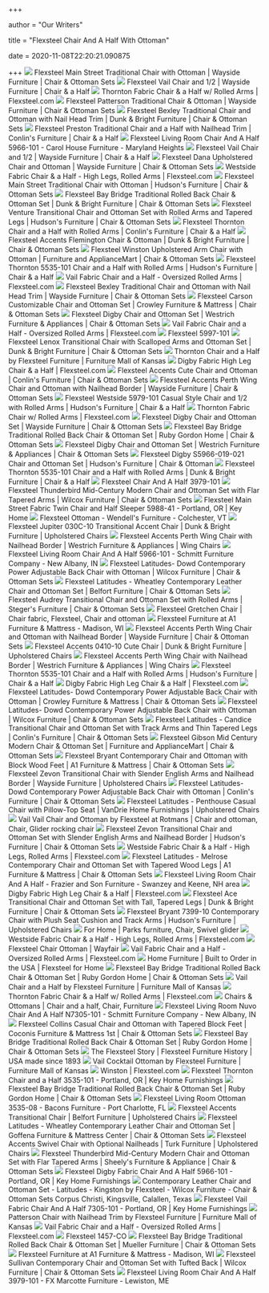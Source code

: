 +++
        
author = "Our Writers"
        
title = "Flexsteel Chair And A Half With Ottoman"
        
date = 2020-11-08T22:20:21.090875
        
+++
[ ![](https://imageresizer.furnituredealer.net/img/remote/images.furnituredealer.net/img/products%2Fflexsteel%2Fcolor%2Fmain%20street_5988-10-08-b2.jpg?width=1024&height=768&scale=both&trim.threshold=50&trim.percentpadding=10)](https://imageresizer.furnituredealer.net/img/remote/images.furnituredealer.net/img/products%2Fflexsteel%2Fcolor%2Fmain%20street_5988-10-08-b2.jpg?width=1024&height=768&scale=both&trim.threshold=50&trim.percentpadding=10) Flexsteel Main Street Traditional Chair with Ottoman | Wayside Furniture |  Chair & Ottoman Sets
[ ![](https://imageresizer.furnituredealer.net/img/remote/images.furnituredealer.net/img/products%2Fflexsteel%2Fcolor%2Fvail_7305-101-b0.jpg?width=1024&height=768&scale=both&trim.threshold=50&trim.percentpadding=10)](https://imageresizer.furnituredealer.net/img/remote/images.furnituredealer.net/img/products%2Fflexsteel%2Fcolor%2Fvail_7305-101-b0.jpg?width=1024&height=768&scale=both&trim.threshold=50&trim.percentpadding=10) Flexsteel Vail Chair and 1/2 | Wayside Furniture | Chair & a Half
[ ![](https://d31ikq5huyrp6b.cloudfront.net/styles/zoom/s3/s3fs-public/salsify_managed_photos/2019/09/17/dh5lbvykrtponhoh4rfs.jpg?MHskG.piUKTO6T_Z5MdKu5kul0JR2nqh&itok=nafH-GvG)](https://d31ikq5huyrp6b.cloudfront.net/styles/zoom/s3/s3fs-public/salsify_managed_photos/2019/09/17/dh5lbvykrtponhoh4rfs.jpg?MHskG.piUKTO6T_Z5MdKu5kul0JR2nqh&itok=nafH-GvG) Thornton Fabric Chair & a Half w/ Rolled Arms | Flexsteel.com
[ ![](https://imageresizer.furnituredealer.net/img/remote/images.furnituredealer.net/img/products%2Fflexsteel%2Fcolor%2Fpatterson%20sof_7321-10%2B08-b2.jpg?width=1024&height=768&scale=both&trim.threshold=50&trim.percentpadding=10)](https://imageresizer.furnituredealer.net/img/remote/images.furnituredealer.net/img/products%2Fflexsteel%2Fcolor%2Fpatterson%20sof_7321-10%2B08-b2.jpg?width=1024&height=768&scale=both&trim.threshold=50&trim.percentpadding=10) Flexsteel Patterson Traditional Chair & Ottoman | Wayside Furniture | Chair  & Ottoman Sets
[ ![](https://imageresizer.furnituredealer.net/img/remote/images.furnituredealer.net/img/products%2Fflexsteel%2Fcolor%2Fbexley_8648-10%2B8648-08-b.jpg?width=878&height=600&scale=both&trim.threshold=80)](https://imageresizer.furnituredealer.net/img/remote/images.furnituredealer.net/img/products%2Fflexsteel%2Fcolor%2Fbexley_8648-10%2B8648-08-b.jpg?width=878&height=600&scale=both&trim.threshold=80) Flexsteel Bexley Traditional Chair and Ottoman with Nail Head Trim | Dunk &  Bright Furniture | Chair & Ottoman Sets
[ ![](https://images.furnituredealer.net/img/products%2Fflexsteel%2Fcolor%2Fpreston--660344646_5536-101-641-01-b1.jpg)](https://images.furnituredealer.net/img/products%2Fflexsteel%2Fcolor%2Fpreston--660344646_5536-101-641-01-b1.jpg) Flexsteel Preston Traditional Chair and a Half with Nailhead Trim |  Conlin's Furniture | Chair & a Half
[ ![](https://images2.imgix.net/p4dbimg/11/images/5966-101dssekpgihkwlcselo2ib.jpg?trim=color&trimcolor=FFFFFF&trimtol=5&w=1024&h=768&fm=pjpg&auto=format)](https://images2.imgix.net/p4dbimg/11/images/5966-101dssekpgihkwlcselo2ib.jpg?trim=color&trimcolor=FFFFFF&trimtol=5&w=1024&h=768&fm=pjpg&auto=format) Flexsteel Living Room Chair And A Half 5966-101 - Carol House Furniture -  Maryland Heights
[ ![](https://images.furnituredealer.net/img/products%2Fflexsteel%2Fcolor%2Fvail_7305-101-b0.jpg)](https://images.furnituredealer.net/img/products%2Fflexsteel%2Fcolor%2Fvail_7305-101-b0.jpg) Flexsteel Vail Chair and 1/2 | Wayside Furniture | Chair & a Half
[ ![](https://imageresizer.furnituredealer.net/img/remote/images.furnituredealer.net/img/products%2Fflexsteel%2Fcolor%2Fdana_5990-08%2B10-b6.jpg?width=1024&height=768&scale=both&trim.threshold=50&trim.percentpadding=10)](https://imageresizer.furnituredealer.net/img/remote/images.furnituredealer.net/img/products%2Fflexsteel%2Fcolor%2Fdana_5990-08%2B10-b6.jpg?width=1024&height=768&scale=both&trim.threshold=50&trim.percentpadding=10) Flexsteel Dana Upholstered Chair and Ottoman | Wayside Furniture | Chair &  Ottoman Sets
[ ![](https://d31ikq5huyrp6b.cloudfront.net/styles/large/s3/s3fs-public/salsify_managed_photos/2019/09/17/gdxdtwtn4nlaqnz7tooq.jpg?bGe5pRNgIfS_Cp6MFen1c0HRsYtQeDAm&itok=tva7LowA)](https://d31ikq5huyrp6b.cloudfront.net/styles/large/s3/s3fs-public/salsify_managed_photos/2019/09/17/gdxdtwtn4nlaqnz7tooq.jpg?bGe5pRNgIfS_Cp6MFen1c0HRsYtQeDAm&itok=tva7LowA) Westside Fabric Chair & a Half - High Legs, Rolled Arms | Flexsteel.com
[ ![](https://imageresizer.furnituredealer.net/img/remote/images.furnituredealer.net/img/products%2Fflexsteel%2Fcolor%2Fmain%20street_5988-10-08-b2.jpg?width=878&height=600&scale=both&trim.threshold=80)](https://imageresizer.furnituredealer.net/img/remote/images.furnituredealer.net/img/products%2Fflexsteel%2Fcolor%2Fmain%20street_5988-10-08-b2.jpg?width=878&height=600&scale=both&trim.threshold=80) Flexsteel Main Street Traditional Chair with Ottoman | Hudson's Furniture |  Chair & Ottoman Sets
[ ![](https://imageresizer.furnituredealer.net/img/remote/images.furnituredealer.net/img/products%2Fflexsteel%2Fcolor%2Fbay%20bridge_7791-10%2B08-b3.jpg?width=878&height=600&scale=both&trim.threshold=80)](https://imageresizer.furnituredealer.net/img/remote/images.furnituredealer.net/img/products%2Fflexsteel%2Fcolor%2Fbay%20bridge_7791-10%2B08-b3.jpg?width=878&height=600&scale=both&trim.threshold=80) Flexsteel Bay Bridge Traditional Rolled Back Chair & Ottoman Set | Dunk &  Bright Furniture | Chair & Ottoman Sets
[ ![](https://imageresizer.furnituredealer.net/img/remote/images.furnituredealer.net/img/products%2Fflexsteel%2Fcolor%2Fventure%205654_5654-10%2B5654-08-b2.jpg?width=878&height=600&scale=both&trim.threshold=80)](https://imageresizer.furnituredealer.net/img/remote/images.furnituredealer.net/img/products%2Fflexsteel%2Fcolor%2Fventure%205654_5654-10%2B5654-08-b2.jpg?width=878&height=600&scale=both&trim.threshold=80) Flexsteel Venture Transitional Chair and Ottoman Set with Rolled Arms and  Tapered Legs | Hudson's Furniture | Chair & Ottoman Sets
[ ![](https://imageresizer.furnituredealer.net/img/remote/images.furnituredealer.net/img/products%2Fflexsteel%2Fcolor%2Fthornton%205535_3535-101-b3.jpg?width=1024&height=768&scale=both&trim.threshold=50&trim.percentpadding=10)](https://imageresizer.furnituredealer.net/img/remote/images.furnituredealer.net/img/products%2Fflexsteel%2Fcolor%2Fthornton%205535_3535-101-b3.jpg?width=1024&height=768&scale=both&trim.threshold=50&trim.percentpadding=10) Flexsteel Thornton Chair and a Half with Rolled Arms | Conlin's Furniture |  Chair & a Half
[ ![](https://imageresizer.furnituredealer.net/img/remote/images.furnituredealer.net/img/products%2Fflexsteel%2Fcolor%2Faccent%20chairs%20and%20ottomans_130c-08%2B10-b.jpg?width=878&height=600&scale=both&trim.threshold=80)](https://imageresizer.furnituredealer.net/img/remote/images.furnituredealer.net/img/products%2Fflexsteel%2Fcolor%2Faccent%20chairs%20and%20ottomans_130c-08%2B10-b.jpg?width=878&height=600&scale=both&trim.threshold=80) Flexsteel Accents Flemington Chair & Ottoman | Dunk & Bright Furniture |  Chair & Ottoman Sets
[ ![](https://imageresizer.furnituredealer.net/img/remote/images.furnituredealer.net/img/products%2Fhome_line%2Fcolor%2Fwinston%20-%20home%20line_5997-10%2B08-b.jpg?width=878&height=600&scale=both&trim.threshold=80)](https://imageresizer.furnituredealer.net/img/remote/images.furnituredealer.net/img/products%2Fhome_line%2Fcolor%2Fwinston%20-%20home%20line_5997-10%2B08-b.jpg?width=878&height=600&scale=both&trim.threshold=80) Flexsteel Winston Upholstered Arm Chair with Ottoman | Furniture and  ApplianceMart | Chair & Ottoman Sets
[ ![](https://imageresizer.furnituredealer.net/img/remote/images.furnituredealer.net/img/products%2Fflexsteel%2Fcolor%2Fthornton%205535_5535-101-b1.jpg?width=878&height=600&scale=both&trim.threshold=80)](https://imageresizer.furnituredealer.net/img/remote/images.furnituredealer.net/img/products%2Fflexsteel%2Fcolor%2Fthornton%205535_5535-101-b1.jpg?width=878&height=600&scale=both&trim.threshold=80) Flexsteel Thornton 5535-101 Chair and a Half with Rolled Arms | Hudson's  Furniture | Chair & a Half
[ ![](https://d31ikq5huyrp6b.cloudfront.net/styles/large/s3/s3fs-public/salsify_managed_photos/2019/09/13/bvy0v6agapxe1vevchey.jpg?uX2VE1FROm.cKMy.DmHfSqM8wz_0keFv&itok=-_1KrjS6)](https://d31ikq5huyrp6b.cloudfront.net/styles/large/s3/s3fs-public/salsify_managed_photos/2019/09/13/bvy0v6agapxe1vevchey.jpg?uX2VE1FROm.cKMy.DmHfSqM8wz_0keFv&itok=-_1KrjS6) Vail Fabric Chair and a Half - Oversized Rolled Arms | Flexsteel.com
[ ![](https://imageresizer.furnituredealer.net/img/remote/images.furnituredealer.net/img/products%2Fflexsteel%2Fcolor%2Fbexley_3648-10%2B3648-08-b.jpg?width=1024&height=768&scale=both&trim.threshold=50&trim.percentpadding=10)](https://imageresizer.furnituredealer.net/img/remote/images.furnituredealer.net/img/products%2Fflexsteel%2Fcolor%2Fbexley_3648-10%2B3648-08-b.jpg?width=1024&height=768&scale=both&trim.threshold=50&trim.percentpadding=10) Flexsteel Bexley Traditional Chair and Ottoman with Nail Head Trim |  Wayside Furniture | Chair & Ottoman Sets
[ ![](https://imageresizer.furnituredealer.net/img/remote/images.furnituredealer.net/img/products%2Fflexsteel%2Fcolor%2Fcarson--660344646_b3937-10%2B08-820-70-b1.jpg?width=878&height=600&scale=both&trim.threshold=80)](https://imageresizer.furnituredealer.net/img/remote/images.furnituredealer.net/img/products%2Fflexsteel%2Fcolor%2Fcarson--660344646_b3937-10%2B08-820-70-b1.jpg?width=878&height=600&scale=both&trim.threshold=80) Flexsteel Carson Customizable Chair and Ottoman Set | Crowley Furniture &  Mattress | Chair & Ottoman Sets
[ ![](https://imageresizer.furnituredealer.net/img/remote/images.furnituredealer.net/img/products%2Fflexsteel%2Fcolor%2Fdigby_5966-10-08-b5.jpg?width=878&height=600&scale=both&trim.threshold=80)](https://imageresizer.furnituredealer.net/img/remote/images.furnituredealer.net/img/products%2Fflexsteel%2Fcolor%2Fdigby_5966-10-08-b5.jpg?width=878&height=600&scale=both&trim.threshold=80) Flexsteel Digby Chair and Ottoman Set | Westrich Furniture & Appliances |  Chair & Ottoman Sets
[ ![](https://d31ikq5huyrp6b.cloudfront.net/styles/large/s3/s3fs-public/salsify_managed_photos/2019/09/13/p81opegawwn6yntzbwjc.jpg?RWrWK.G3t9q93t7KfeclyBH4sEjEfbHv&itok=gCvqDlAF)](https://d31ikq5huyrp6b.cloudfront.net/styles/large/s3/s3fs-public/salsify_managed_photos/2019/09/13/p81opegawwn6yntzbwjc.jpg?RWrWK.G3t9q93t7KfeclyBH4sEjEfbHv&itok=gCvqDlAF) Vail Fabric Chair and a Half - Oversized Rolled Arms | Flexsteel.com
[ ![](https://images2.imgix.net/p4dbimg/11/images/5997-101pcnvfphbkocjdsp9rof2.jpg?trim=color&trimcolor=FFFFFF&trimtol=5&w=1024&h=768&fm=pjpg&auto=format)](https://images2.imgix.net/p4dbimg/11/images/5997-101pcnvfphbkocjdsp9rof2.jpg?trim=color&trimcolor=FFFFFF&trimtol=5&w=1024&h=768&fm=pjpg&auto=format) Flexsteel 5997-101
[ ![](https://images.furnituredealer.net/img/products%2Fflexsteel%2Fcolor%2Flennox_7564-10%2B7564-08-720-80-b2.jpg)](https://images.furnituredealer.net/img/products%2Fflexsteel%2Fcolor%2Flennox_7564-10%2B7564-08-720-80-b2.jpg) Flexsteel Lenox Transitional Chair with Scalloped Arms and Ottoman Set |  Dunk & Bright Furniture | Chair & Ottoman Sets
[ ![](https://cdn.knorrweb.com/flexsteel-furniture/3535-101_739-72_fx4187.jpg)](https://cdn.knorrweb.com/flexsteel-furniture/3535-101_739-72_fx4187.jpg) Thornton Chair and a Half by Flexsteel Furniture | Furniture Mall of Kansas
[ ![](https://d31ikq5huyrp6b.cloudfront.net/styles/large/s3/s3fs-public/salsify_managed_photos/2019/08/16/ykgjog57pqn7gfksrger.jpg?cr0NyG6y2QPixWsFJbnETr0JO9vJfsnk&itok=XjZxMq1g)](https://d31ikq5huyrp6b.cloudfront.net/styles/large/s3/s3fs-public/salsify_managed_photos/2019/08/16/ykgjog57pqn7gfksrger.jpg?cr0NyG6y2QPixWsFJbnETr0JO9vJfsnk&itok=XjZxMq1g) Digby Fabric High Leg Chair & a Half | Flexsteel.com
[ ![](https://images.furnituredealer.net/img/products%2Fflexsteel%2Fcolor%2Faccent%20chairs%20and%20ottomans_0410-10%2B0410-08-b0.jpg)](https://images.furnituredealer.net/img/products%2Fflexsteel%2Fcolor%2Faccent%20chairs%20and%20ottomans_0410-10%2B0410-08-b0.jpg) Flexsteel Accents Cute Chair and Ottoman | Conlin's Furniture | Chair &  Ottoman Sets
[ ![](https://imageresizer.furnituredealer.net/img/remote/images.furnituredealer.net/img/products%2Fflexsteel%2Fcolor%2Faccent%20chairs%20and%20ottomans_0112-10-0112-08-964-02-b1.jpg?width=1024&height=768&scale=both&trim.threshold=50&trim.percentpadding=10)](https://imageresizer.furnituredealer.net/img/remote/images.furnituredealer.net/img/products%2Fflexsteel%2Fcolor%2Faccent%20chairs%20and%20ottomans_0112-10-0112-08-964-02-b1.jpg?width=1024&height=768&scale=both&trim.threshold=50&trim.percentpadding=10) Flexsteel Accents Perth Wing Chair and Ottoman with Nailhead Border |  Wayside Furniture | Chair & Ottoman Sets
[ ![](https://imageresizer.furnituredealer.net/img/remote/images.furnituredealer.net/img/products%2Fflexsteel%2Fcolor%2Fwestside_5979-101-b0.jpg?width=878&height=600&scale=both&trim.threshold=80)](https://imageresizer.furnituredealer.net/img/remote/images.furnituredealer.net/img/products%2Fflexsteel%2Fcolor%2Fwestside_5979-101-b0.jpg?width=878&height=600&scale=both&trim.threshold=80) Flexsteel Westside 5979-101 Casual Style Chair and 1/2 with Rolled Arms |  Hudson's Furniture | Chair & a Half
[ ![](https://d31ikq5huyrp6b.cloudfront.net/styles/zoom/s3/s3fs-public/salsify_managed_photos/2019/09/13/uvpux4xjf4dupqnkfzrm.jpg?ReGP6s9dUMZw6PUPF20PikWYXL4OV4MB&itok=r7Z2tAEW)](https://d31ikq5huyrp6b.cloudfront.net/styles/zoom/s3/s3fs-public/salsify_managed_photos/2019/09/13/uvpux4xjf4dupqnkfzrm.jpg?ReGP6s9dUMZw6PUPF20PikWYXL4OV4MB&itok=r7Z2tAEW) Thornton Fabric Chair w/ Rolled Arms | Flexsteel.com
[ ![](https://images.furnituredealer.net/img/products%2Fflexsteel%2Fcolor%2Fdigby_5966-10-08-b3.jpg)](https://images.furnituredealer.net/img/products%2Fflexsteel%2Fcolor%2Fdigby_5966-10-08-b3.jpg) Flexsteel Digby Chair and Ottoman Set | Wayside Furniture | Chair & Ottoman  Sets
[ ![](https://images.furnituredealer.net/img/products%2Fflexsteel%2Fcolor%2Fbay%20bridge_197791-co-bviluymzyqkox7arraftyjq.jpg)](https://images.furnituredealer.net/img/products%2Fflexsteel%2Fcolor%2Fbay%20bridge_197791-co-bviluymzyqkox7arraftyjq.jpg) Flexsteel Bay Bridge Traditional Rolled Back Chair & Ottoman Set | Ruby  Gordon Home | Chair & Ottoman Sets
[ ![](https://imageresizer.furnituredealer.net/img/remote/images.furnituredealer.net/img/products%2Fflexsteel%2Fcolor%2Fdigby_5966-10-08-b3.jpg?width=878&height=600&scale=both&trim.threshold=80)](https://imageresizer.furnituredealer.net/img/remote/images.furnituredealer.net/img/products%2Fflexsteel%2Fcolor%2Fdigby_5966-10-08-b3.jpg?width=878&height=600&scale=both&trim.threshold=80) Flexsteel Digby Chair and Ottoman Set | Westrich Furniture & Appliances |  Chair & Ottoman Sets
[ ![](https://imageresizer.furnituredealer.net/img/remote/images.furnituredealer.net/img/products%2Fflexsteel%2Fcolor%2Fdigby_s5966-19-21-b1-voth5ztuehiyyizazq7g.jpg?width=878&height=600&scale=both&trim.threshold=80)](https://imageresizer.furnituredealer.net/img/remote/images.furnituredealer.net/img/products%2Fflexsteel%2Fcolor%2Fdigby_s5966-19-21-b1-voth5ztuehiyyizazq7g.jpg?width=878&height=600&scale=both&trim.threshold=80) Flexsteel Digby S5966-019-021 Chair and Ottoman Set | Hudson's Furniture |  Chair & Ottoman
[ ![](https://imageresizer.furnituredealer.net/img/remote/images.furnituredealer.net/img/collections%2Fflexsteel%2Fthornton%205535_5535-zaa-b1.jpg?width=878&height=600&scale=both&trim.threshold=80)](https://imageresizer.furnituredealer.net/img/remote/images.furnituredealer.net/img/collections%2Fflexsteel%2Fthornton%205535_5535-zaa-b1.jpg?width=878&height=600&scale=both&trim.threshold=80) Flexsteel Thornton 5535-101 Chair and a Half with Rolled Arms | Dunk &  Bright Furniture | Chair & a Half
[ ![](https://images2.imgix.net/p4dbimg/11/images/3979-101cl8gjdv4edafmdoxhjvu.jpg?trim=color&trimcolor=FFFFFF&trimtol=5&w=1024&h=768&fm=pjpg&auto=format)](https://images2.imgix.net/p4dbimg/11/images/3979-101cl8gjdv4edafmdoxhjvu.jpg?trim=color&trimcolor=FFFFFF&trimtol=5&w=1024&h=768&fm=pjpg&auto=format) Flexsteel Chair And A Half 3979-101
[ ![](https://imageresizer.furnituredealer.net/img/remote/images.furnituredealer.net/img/products%2Fflexsteel%2Fcolor%2Fthunderbird--660344646_9314-10%2B08-149-40-b1.jpg?width=878&height=600&scale=both&trim.threshold=80)](https://imageresizer.furnituredealer.net/img/remote/images.furnituredealer.net/img/products%2Fflexsteel%2Fcolor%2Fthunderbird--660344646_9314-10%2B08-149-40-b1.jpg?width=878&height=600&scale=both&trim.threshold=80) Flexsteel Thunderbird Mid-Century Modern Chair and Ottoman Set with Flar  Tapered Arms | Wilcox Furniture | Chair & Ottoman Sets
[ ![](https://images2.imgix.net/p4dbimg/p20304/images/flexsteel-fabric-twin-sle-main-street-5988-41_4.jpg?trim=color&trimcolor=FFFFFF&trimtol=5&w=1024&h=768&fm=pjpg&auto=format)](https://images2.imgix.net/p4dbimg/p20304/images/flexsteel-fabric-twin-sle-main-street-5988-41_4.jpg?trim=color&trimcolor=FFFFFF&trimtol=5&w=1024&h=768&fm=pjpg&auto=format) Flexsteel Main Street Fabric Twin Chair and Half Sleeper 5988-41 -  Portland, OR | Key Home
[ ![](https://images2.imgix.net/p4dbimg/11/images/7305-08nvtcmfpgig4l8jotxsnu.jpg?trim=color&trimcolor=FFFFFF&trimtol=5&w=1024&h=768&fm=pjpg&auto=format)](https://images2.imgix.net/p4dbimg/11/images/7305-08nvtcmfpgig4l8jotxsnu.jpg?trim=color&trimcolor=FFFFFF&trimtol=5&w=1024&h=768&fm=pjpg&auto=format) Flexsteel Ottoman - Wendell's Furniture - Colchester, VT
[ ![](https://imageresizer.furnituredealer.net/img/remote/images.furnituredealer.net/img/products%2Fflexsteel%2Fcolor%2Fjupiter%20030c_030c-10-b4.jpg?width=878&height=600&scale=both&trim.threshold=80)](https://imageresizer.furnituredealer.net/img/remote/images.furnituredealer.net/img/products%2Fflexsteel%2Fcolor%2Fjupiter%20030c_030c-10-b4.jpg?width=878&height=600&scale=both&trim.threshold=80) Flexsteel Jupiter 030C-10 Transitional Accent Chair | Dunk & Bright  Furniture | Upholstered Chairs
[ ![](https://imageresizer.furnituredealer.net/img/remote/images.furnituredealer.net/img/products%2Fflexsteel%2Fcolor%2Faccent%20chairs%20and%20ottomans_0112-10-964-40-b1.jpg?width=878&height=600&scale=both&trim.threshold=80)](https://imageresizer.furnituredealer.net/img/remote/images.furnituredealer.net/img/products%2Fflexsteel%2Fcolor%2Faccent%20chairs%20and%20ottomans_0112-10-964-40-b1.jpg?width=878&height=600&scale=both&trim.threshold=80) Flexsteel Accents Perth Wing Chair with Nailhead Border | Westrich Furniture  & Appliances | Wing Chairs
[ ![](https://images2.imgix.net/p4dbimg/11/images/5966-101ktwmcjpx4lhrpquo1rhj.jpg?trim=color&trimcolor=FFFFFF&trimtol=5&w=1024&h=768&fm=pjpg&auto=format)](https://images2.imgix.net/p4dbimg/11/images/5966-101ktwmcjpx4lhrpquo1rhj.jpg?trim=color&trimcolor=FFFFFF&trimtol=5&w=1024&h=768&fm=pjpg&auto=format) Flexsteel Living Room Chair And A Half 5966-101 - Schmitt Furniture Company  - New Albany, IN
[ ![](https://imageresizer.furnituredealer.net/img/remote/images.furnituredealer.net/img/products%2Fflexsteel%2Fcolor%2Fdowd%201152_1152-10p%2B08-335-01-b1.jpg?width=878&height=600&scale=both&trim.threshold=80)](https://imageresizer.furnituredealer.net/img/remote/images.furnituredealer.net/img/products%2Fflexsteel%2Fcolor%2Fdowd%201152_1152-10p%2B08-335-01-b1.jpg?width=878&height=600&scale=both&trim.threshold=80) Flexsteel Latitudes- Dowd Contemporary Power Adjustable Back Chair with  Ottoman | Wilcox Furniture | Chair & Ottoman Sets
[ ![](https://images.furnituredealer.net/img/products%2Fflexsteel%2Fcolor%2Flatitudes-wheatley_1779-10%2B08-604-70-b1.jpg)](https://images.furnituredealer.net/img/products%2Fflexsteel%2Fcolor%2Flatitudes-wheatley_1779-10%2B08-604-70-b1.jpg) Flexsteel Latitudes - Wheatley Contemporary Leather Chair and Ottoman Set |  Belfort Furniture | Chair & Ottoman Sets
[ ![](https://imageresizer.furnituredealer.net/img/remote/images.furnituredealer.net/img/products%2Fflexsteel%2Fcolor%2Faudrey--660344646_5002-10%2B08-123-00-b1.jpg?width=878&height=600&scale=both&trim.threshold=80)](https://imageresizer.furnituredealer.net/img/remote/images.furnituredealer.net/img/products%2Fflexsteel%2Fcolor%2Faudrey--660344646_5002-10%2B08-123-00-b1.jpg?width=878&height=600&scale=both&trim.threshold=80) Flexsteel Audrey Transitional Chair and Ottoman Set with Rolled Arms |  Steger's Furniture | Chair & Ottoman Sets
[ ![](https://i.pinimg.com/736x/d6/fb/dd/d6fbdd30d1616ecedb3e8ce2bcf21d38.jpg)](https://i.pinimg.com/736x/d6/fb/dd/d6fbdd30d1616ecedb3e8ce2bcf21d38.jpg) Flexsteel Gretchen Chair | Chair fabric, Flexsteel, Chair and ottoman
[ ![](https://images.furnituredealer.net/img/dealer/27795/slideshow/94d52733ea5b44f7943901ab7060ad6f.jpg)](https://images.furnituredealer.net/img/dealer/27795/slideshow/94d52733ea5b44f7943901ab7060ad6f.jpg) Flexsteel Furniture at A1 Furniture & Mattress - Madison, WI
[ ![](https://images.furnituredealer.net/img/products%2Fflexsteel%2Fcolor%2Faccent%20chairs%20and%20ottomans_0112-10-0112-08-964-02-b1.jpg)](https://images.furnituredealer.net/img/products%2Fflexsteel%2Fcolor%2Faccent%20chairs%20and%20ottomans_0112-10-0112-08-964-02-b1.jpg) Flexsteel Accents Perth Wing Chair and Ottoman with Nailhead Border |  Wayside Furniture | Chair & Ottoman Sets
[ ![](https://imageresizer.furnituredealer.net/img/remote/images.furnituredealer.net/img/products%2Fflexsteel%2Fcolor%2Faccent%20chairs%20and%20ottomans_0410-10-b0.jpg?width=878&height=600&scale=both&trim.threshold=80)](https://imageresizer.furnituredealer.net/img/remote/images.furnituredealer.net/img/products%2Fflexsteel%2Fcolor%2Faccent%20chairs%20and%20ottomans_0410-10-b0.jpg?width=878&height=600&scale=both&trim.threshold=80) Flexsteel Accents 0410-10 Cute Chair | Dunk & Bright Furniture |  Upholstered Chairs
[ ![](https://images.furnituredealer.net/img/products%2Fflexsteel%2Fcolor%2Faccent%20chairs%20and%20ottomans_0112-10-964-40-b1.jpg)](https://images.furnituredealer.net/img/products%2Fflexsteel%2Fcolor%2Faccent%20chairs%20and%20ottomans_0112-10-964-40-b1.jpg) Flexsteel Accents Perth Wing Chair with Nailhead Border | Westrich Furniture  & Appliances | Wing Chairs
[ ![](https://imageresizer.furnituredealer.net/img/remote/images.furnituredealer.net/img/products%2Fflexsteel%2Fcolor%2Fthornton%205535_5535-101-b5.jpg?width=878&height=600&scale=both&trim.threshold=80)](https://imageresizer.furnituredealer.net/img/remote/images.furnituredealer.net/img/products%2Fflexsteel%2Fcolor%2Fthornton%205535_5535-101-b5.jpg?width=878&height=600&scale=both&trim.threshold=80) Flexsteel Thornton 5535-101 Chair and a Half with Rolled Arms | Hudson's  Furniture | Chair & a Half
[ ![](https://d31ikq5huyrp6b.cloudfront.net/styles/large/s3/s3fs-public/salsify_managed_photos/2019/09/17/fosckncyqiqrunggza0v.jpg?fkDgEfjOotuxmtlFcl164VugHsOGqBTl&itok=JkvisH64)](https://d31ikq5huyrp6b.cloudfront.net/styles/large/s3/s3fs-public/salsify_managed_photos/2019/09/17/fosckncyqiqrunggza0v.jpg?fkDgEfjOotuxmtlFcl164VugHsOGqBTl&itok=JkvisH64) Digby Fabric High Leg Chair & a Half | Flexsteel.com
[ ![](https://imageresizer.furnituredealer.net/img/remote/images.furnituredealer.net/img/products%2Fflexsteel%2Fcolor%2Fdowd%201152_1152-10p%2B08-331-80-b1.jpg?width=878&height=600&scale=both&trim.threshold=80)](https://imageresizer.furnituredealer.net/img/remote/images.furnituredealer.net/img/products%2Fflexsteel%2Fcolor%2Fdowd%201152_1152-10p%2B08-331-80-b1.jpg?width=878&height=600&scale=both&trim.threshold=80) Flexsteel Latitudes- Dowd Contemporary Power Adjustable Back Chair with  Ottoman | Crowley Furniture & Mattress | Chair & Ottoman Sets
[ ![](https://images.furnituredealer.net/img/products%2Fflexsteel%2Fcolor%2Fdowd%201152_1152-10p%2B08-335-01-b1.jpg)](https://images.furnituredealer.net/img/products%2Fflexsteel%2Fcolor%2Fdowd%201152_1152-10p%2B08-335-01-b1.jpg) Flexsteel Latitudes- Dowd Contemporary Power Adjustable Back Chair with  Ottoman | Wilcox Furniture | Chair & Ottoman Sets
[ ![](https://imageresizer.furnituredealer.net/img/remote/images.furnituredealer.net/img/products%2Fflexsteel%2Fcolor%2Flatitudes%20-%20candice--660344646_1257-10%2B08-301-70-b1.jpg?width=1024&height=768&scale=both&trim.threshold=50&trim.percentpadding=10)](https://imageresizer.furnituredealer.net/img/remote/images.furnituredealer.net/img/products%2Fflexsteel%2Fcolor%2Flatitudes%20-%20candice--660344646_1257-10%2B08-301-70-b1.jpg?width=1024&height=768&scale=both&trim.threshold=50&trim.percentpadding=10) Flexsteel Latitudes - Candice Transitional Chair and Ottoman Set with Track  Arms and Thin Tapered Legs | Conlin's Furniture | Chair & Ottoman Sets
[ ![](https://imageresizer.furnituredealer.net/img/remote/images.furnituredealer.net/img/products%2Fflexsteel%2Fcolor%2Fgibson--660344646_5007-10%2B08-123-90-b1.jpg?width=878&height=600&scale=both&trim.threshold=80)](https://imageresizer.furnituredealer.net/img/remote/images.furnituredealer.net/img/products%2Fflexsteel%2Fcolor%2Fgibson--660344646_5007-10%2B08-123-90-b1.jpg?width=878&height=600&scale=both&trim.threshold=80) Flexsteel Gibson Mid Century Modern Chair & Ottoman Set | Furniture and  ApplianceMart | Chair & Ottoman Sets
[ ![](https://imageresizer.furnituredealer.net/img/remote/images.furnituredealer.net/img/products%2Fflexsteel%2Fcolor%2Fbryant%207399_7399-10%2B08-b.jpg?width=878&height=600&scale=both&trim.threshold=80)](https://imageresizer.furnituredealer.net/img/remote/images.furnituredealer.net/img/products%2Fflexsteel%2Fcolor%2Fbryant%207399_7399-10%2B08-b.jpg?width=878&height=600&scale=both&trim.threshold=80) Flexsteel Bryant Contemporary Chair and Ottoman with Block Wood Feet | A1  Furniture & Mattress | Chair & Ottoman Sets
[ ![](https://imageresizer.furnituredealer.net/img/remote/images.furnituredealer.net/img/products%2Fflexsteel%2Fcolor%2Fzevon_5633-10-784-70-b2.jpg?width=1024&height=768&scale=both&trim.threshold=50&trim.percentpadding=10)](https://imageresizer.furnituredealer.net/img/remote/images.furnituredealer.net/img/products%2Fflexsteel%2Fcolor%2Fzevon_5633-10-784-70-b2.jpg?width=1024&height=768&scale=both&trim.threshold=50&trim.percentpadding=10) Flexsteel Zevon Transitional Chair with Slender English Arms and Nailhead  Border | Wayside Furniture | Upholstered Chairs
[ ![](https://images.furnituredealer.net/img/products%2Fflexsteel%2Fcolor%2Fdowd%201152_1152-10p%2B08-335-80-b1.jpg)](https://images.furnituredealer.net/img/products%2Fflexsteel%2Fcolor%2Fdowd%201152_1152-10p%2B08-335-80-b1.jpg) Flexsteel Latitudes- Dowd Contemporary Power Adjustable Back Chair with  Ottoman | Conlin's Furniture | Chair & Ottoman Sets
[ ![](https://imageresizer.furnituredealer.net/img/remote/images.furnituredealer.net/img/products%2Fflexsteel%2Fcolor%2Fpenthouse%20-%20-660344646_1774-10-884-71-b3.jpg?width=878&height=600&scale=both&trim.threshold=80)](https://imageresizer.furnituredealer.net/img/remote/images.furnituredealer.net/img/products%2Fflexsteel%2Fcolor%2Fpenthouse%20-%20-660344646_1774-10-884-71-b3.jpg?width=878&height=600&scale=both&trim.threshold=80) Flexsteel Latitudes - Penthouse Casual Chair with Pillow-Top Seat | VanDrie  Home Furnishings | Upholstered Chairs
[ ![](https://i.pinimg.com/originals/e7/87/1d/e7871db92f6aa5e1620de6ed5d1b02b3.jpg)](https://i.pinimg.com/originals/e7/87/1d/e7871db92f6aa5e1620de6ed5d1b02b3.jpg) Vail Vail Chair and Ottoman by Flexsteel at Rotmans | Chair and ottoman,  Chair, Glider rocking chair
[ ![](https://imageresizer.furnituredealer.net/img/remote/images.furnituredealer.net/img/products%2Fflexsteel%2Fcolor%2Fzevon_5633-10%2B5633-08-ams-70-b0.jpg?width=878&height=600&scale=both&trim.threshold=80)](https://imageresizer.furnituredealer.net/img/remote/images.furnituredealer.net/img/products%2Fflexsteel%2Fcolor%2Fzevon_5633-10%2B5633-08-ams-70-b0.jpg?width=878&height=600&scale=both&trim.threshold=80) Flexsteel Zevon Transitional Chair and Ottoman Set with Slender English  Arms and Nailhead Border | Hudson's Furniture | Chair & Ottoman Sets
[ ![](https://d31ikq5huyrp6b.cloudfront.net/styles/large/s3/s3fs-public/salsify_managed_photos/2019/09/13/totvfhtxqxaiwareuycu.jpg?7R7uy9YpwPyGAxyE2jsLXDEaN6yl4Yk8&itok=Ueqa8BnL)](https://d31ikq5huyrp6b.cloudfront.net/styles/large/s3/s3fs-public/salsify_managed_photos/2019/09/13/totvfhtxqxaiwareuycu.jpg?7R7uy9YpwPyGAxyE2jsLXDEaN6yl4Yk8&itok=Ueqa8BnL) Westside Fabric Chair & a Half - High Legs, Rolled Arms | Flexsteel.com
[ ![](https://imageresizer.furnituredealer.net/img/remote/images.furnituredealer.net/img/products%2Fflexsteel%2Fcolor%2Flatitudes%20-%20melrose--660344646_1245-10%2B08-016-11lsp-b1.jpg?width=878&height=600&scale=both&trim.threshold=80)](https://imageresizer.furnituredealer.net/img/remote/images.furnituredealer.net/img/products%2Fflexsteel%2Fcolor%2Flatitudes%20-%20melrose--660344646_1245-10%2B08-016-11lsp-b1.jpg?width=878&height=600&scale=both&trim.threshold=80) Flexsteel Latitudes - Melrose Contemporary Chair and Ottoman Set with  Tapered Wood Legs | A1 Furniture & Mattress | Chair & Ottoman Sets
[ ![](https://images2.imgix.net/p4dbimg/11/images/5979-101f6dwlkbnxhrlrjdxd3qa.jpg?trim=color&trimcolor=FFFFFF&trimtol=5&w=1024&h=768&fm=pjpg&auto=format)](https://images2.imgix.net/p4dbimg/11/images/5979-101f6dwlkbnxhrlrjdxd3qa.jpg?trim=color&trimcolor=FFFFFF&trimtol=5&w=1024&h=768&fm=pjpg&auto=format) Flexsteel Living Room Chair And A Half - Frazier and Son Furniture -  Swanzey and Keene, NH area
[ ![](https://d31ikq5huyrp6b.cloudfront.net/styles/large/s3/s3fs-public/salsify_managed_photos/2019/09/17/uabfrddyd038wphzyj9s.jpg?RVeVlGa2GnICdws2G5qmVvSYdWF3l820&itok=JXXcqHP7)](https://d31ikq5huyrp6b.cloudfront.net/styles/large/s3/s3fs-public/salsify_managed_photos/2019/09/17/uabfrddyd038wphzyj9s.jpg?RVeVlGa2GnICdws2G5qmVvSYdWF3l820&itok=JXXcqHP7) Digby Fabric High Leg Chair & a Half | Flexsteel.com
[ ![](https://imageresizer.furnituredealer.net/img/remote/images.furnituredealer.net/img/products%2Fflexsteel%2Fcolor%2Face%200130_0130-10%2B08-519-80-b1.jpg?width=878&height=600&scale=both&trim.threshold=80)](https://imageresizer.furnituredealer.net/img/remote/images.furnituredealer.net/img/products%2Fflexsteel%2Fcolor%2Face%200130_0130-10%2B08-519-80-b1.jpg?width=878&height=600&scale=both&trim.threshold=80) Flexsteel Ace Transitional Chair and Ottoman Set with Tall, Tapered Legs |  Dunk & Bright Furniture | Chair & Ottoman Sets
[ ![](https://imageresizer.furnituredealer.net/img/remote/images.furnituredealer.net/img/products%2Fflexsteel%2Fcolor%2Fbryant%20-%20-660344646_7399-10-b6.jpg?width=878&height=600&scale=both&trim.threshold=80)](https://imageresizer.furnituredealer.net/img/remote/images.furnituredealer.net/img/products%2Fflexsteel%2Fcolor%2Fbryant%20-%20-660344646_7399-10-b6.jpg?width=878&height=600&scale=both&trim.threshold=80) Flexsteel Bryant 7399-10 Contemporary Chair with Plush Seat Cushion and  Track Arms | Hudson's Furniture | Upholstered Chairs
[ ![](https://i.pinimg.com/originals/53/a2/e9/53a2e93ddbb968cd82e222c6c008670f.jpg)](https://i.pinimg.com/originals/53/a2/e9/53a2e93ddbb968cd82e222c6c008670f.jpg) For Home | Parks furniture, Chair, Swivel glider
[ ![](https://d31ikq5huyrp6b.cloudfront.net/styles/large/s3/s3fs-public/salsify_managed_photos/2019/09/17/dsafwaecmkvsxwh4giq7.jpg?CwPHpxNVqfYRuuw8zpK20DimPAUAeTWP&itok=Dnhgi3jp)](https://d31ikq5huyrp6b.cloudfront.net/styles/large/s3/s3fs-public/salsify_managed_photos/2019/09/17/dsafwaecmkvsxwh4giq7.jpg?CwPHpxNVqfYRuuw8zpK20DimPAUAeTWP&itok=Dnhgi3jp) Westside Fabric Chair & a Half - High Legs, Rolled Arms | Flexsteel.com
[ ![](https://secure.img1-fg.wfcdn.com/im/66675783/resize-h310-w310%5Ecompr-r85/3597/35977052/heywood-24-armchair-and-ottoman.jpg)](https://secure.img1-fg.wfcdn.com/im/66675783/resize-h310-w310%5Ecompr-r85/3597/35977052/heywood-24-armchair-and-ottoman.jpg) Flexsteel Chair Ottoman | Wayfair
[ ![](https://d31ikq5huyrp6b.cloudfront.net/styles/large/s3/s3fs-public/salsify_managed_photos/2019/09/17/thbwfajk9dwnglgvgkru.jpg?ZNOPq2x.9zwEIQD0yR36Ycx8meprw.ih&itok=oGVPyyG4)](https://d31ikq5huyrp6b.cloudfront.net/styles/large/s3/s3fs-public/salsify_managed_photos/2019/09/17/thbwfajk9dwnglgvgkru.jpg?ZNOPq2x.9zwEIQD0yR36Ycx8meprw.ih&itok=oGVPyyG4) Vail Fabric Chair and a Half - Oversized Rolled Arms | Flexsteel.com
[ ![](http://d31ikq5huyrp6b.cloudfront.net/s3fs-public/for-home/Built_to_Order_1.jpg)](http://d31ikq5huyrp6b.cloudfront.net/s3fs-public/for-home/Built_to_Order_1.jpg) Home Furniture | Built to Order in the USA | Flexsteel for Home
[ ![](https://images.furnituredealer.net/img/products%2Fflexsteel%2Fcolor%2Fbay%20bridge_197791-co-mviluymzyqkox7arraftyjq.jpg)](https://images.furnituredealer.net/img/products%2Fflexsteel%2Fcolor%2Fbay%20bridge_197791-co-mviluymzyqkox7arraftyjq.jpg) Flexsteel Bay Bridge Traditional Rolled Back Chair & Ottoman Set | Ruby  Gordon Home | Chair & Ottoman Sets
[ ![](https://cdn.knorrweb.com/flexsteel-furniture/800x800/3305-101_652-00_fx4214.jpg)](https://cdn.knorrweb.com/flexsteel-furniture/800x800/3305-101_652-00_fx4214.jpg) Vail Chair and a Half by Flexsteel Furniture | Furniture Mall of Kansas
[ ![](https://d31ikq5huyrp6b.cloudfront.net/styles/large/s3/s3fs-public/salsify_managed_photos/2019/09/17/dwpnmyfcnovz8hlak0iy.jpg?.32iQFKXKncRfIto_AKuVbZh6TloKzu8&itok=zYL4ttsb)](https://d31ikq5huyrp6b.cloudfront.net/styles/large/s3/s3fs-public/salsify_managed_photos/2019/09/17/dwpnmyfcnovz8hlak0iy.jpg?.32iQFKXKncRfIto_AKuVbZh6TloKzu8&itok=zYL4ttsb) Thornton Fabric Chair & a Half w/ Rolled Arms | Flexsteel.com
[ ![](https://i.pinimg.com/originals/eb/c2/ab/ebc2ab6517936f17a636627a8df226c5.jpg)](https://i.pinimg.com/originals/eb/c2/ab/ebc2ab6517936f17a636627a8df226c5.jpg) Chairs & Ottomans | Chair and a half, Chair, Furniture
[ ![](https://images2.imgix.net/p4dbimg/11/images/n7305-101.jpg?fit=fill&trim=color&trimcolor=FFFFFF&trimtol=5&bg=FFFFFF&w=384&h=288&fm=pjpg)](https://images2.imgix.net/p4dbimg/11/images/n7305-101.jpg?fit=fill&trim=color&trimcolor=FFFFFF&trimtol=5&bg=FFFFFF&w=384&h=288&fm=pjpg) Flexsteel Living Room Nuvo Chair And A Half N7305-101 - Schmitt Furniture  Company - New Albany, IN
[ ![](https://imageresizer.furnituredealer.net/img/remote/images.furnituredealer.net/img/products%2Fflexsteel%2Fcolor%2Fcollins--660344646_7107-10%2B08-592-11-b1.jpg?width=878&height=600&scale=both&trim.threshold=80)](https://imageresizer.furnituredealer.net/img/remote/images.furnituredealer.net/img/products%2Fflexsteel%2Fcolor%2Fcollins--660344646_7107-10%2B08-592-11-b1.jpg?width=878&height=600&scale=both&trim.threshold=80) Flexsteel Collins Casual Chair and Ottoman with Tapered Block Feet |  Coconis Furniture & Mattress 1st | Chair & Ottoman Sets
[ ![](https://imageresizer.furnituredealer.net/img/remote/images.furnituredealer.net/img/products%2Fflexsteel%2Fcolor%2Fbay%20bridge_197791-co-badre2sjokeirrtvx5p7bow.jpg?width=878&height=600&scale=both&trim.threshold=80)](https://imageresizer.furnituredealer.net/img/remote/images.furnituredealer.net/img/products%2Fflexsteel%2Fcolor%2Fbay%20bridge_197791-co-badre2sjokeirrtvx5p7bow.jpg?width=878&height=600&scale=both&trim.threshold=80) Flexsteel Bay Bridge Traditional Rolled Back Chair & Ottoman Set | Ruby  Gordon Home | Chair & Ottoman Sets
[ ![](https://d31ikq5huyrp6b.cloudfront.net/s3fs-public/our-story/Furniture_Made_Well_1.jpg)](https://d31ikq5huyrp6b.cloudfront.net/s3fs-public/our-story/Furniture_Made_Well_1.jpg) The Flexsteel Story | Flexsteel Furniture History | USA made since 1893
[ ![](https://cdn.knorrweb.com/flexsteel-furniture/3305-09_652-00_fx4258.jpg)](https://cdn.knorrweb.com/flexsteel-furniture/3305-09_652-00_fx4258.jpg) Vail Cocktail Ottoman by Flexsteel Furniture | Furniture Mall of Kansas
[ ![](https://d31ikq5huyrp6b.cloudfront.net/styles/zoom/s3/s3fs-public/salsify_managed_photos/2019/09/17/p1wzprv1wyazizxsxvtu.jpg?cIby_ziwPwBHfbl.11ScZo6SW5Z3cEAI&itok=rp1ai7QW)](https://d31ikq5huyrp6b.cloudfront.net/styles/zoom/s3/s3fs-public/salsify_managed_photos/2019/09/17/p1wzprv1wyazizxsxvtu.jpg?cIby_ziwPwBHfbl.11ScZo6SW5Z3cEAI&itok=rp1ai7QW) Winston | Flexsteel.com
[ ![](https://images2.imgix.net/p4dbimg/p20304/images/flexsteel-chair-and-a-hal-thornton-3535-101_5.jpg?trim=color&trimcolor=FFFFFF&trimtol=5&w=1024&h=768&fm=pjpg&auto=format)](https://images2.imgix.net/p4dbimg/p20304/images/flexsteel-chair-and-a-hal-thornton-3535-101_5.jpg?trim=color&trimcolor=FFFFFF&trimtol=5&w=1024&h=768&fm=pjpg&auto=format) Flexsteel Thornton Chair and a Half 3535-101 - Portland, OR | Key Home  Furnishings
[ ![](https://imageresizer.furnituredealer.net/img/remote/images.furnituredealer.net/img/products%2Fflexsteel%2Fcolor%2Fbay%20bridge_197791-co-brwfqzdh7okui0_go0slggq.jpg?width=878&height=600&scale=both&trim.threshold=80)](https://imageresizer.furnituredealer.net/img/remote/images.furnituredealer.net/img/products%2Fflexsteel%2Fcolor%2Fbay%20bridge_197791-co-brwfqzdh7okui0_go0slggq.jpg?width=878&height=600&scale=both&trim.threshold=80) Flexsteel Bay Bridge Traditional Rolled Back Chair & Ottoman Set | Ruby  Gordon Home | Chair & Ottoman Sets
[ ![](https://images2.imgix.net/p4dbimg/11/images/thi3spzd7pvtiaulriif.jpg?trim=color&trimcolor=FFFFFF&trimtol=5&w=1024&h=768&fm=pjpg&auto=format)](https://images2.imgix.net/p4dbimg/11/images/thi3spzd7pvtiaulriif.jpg?trim=color&trimcolor=FFFFFF&trimtol=5&w=1024&h=768&fm=pjpg&auto=format) Flexsteel Living Room Ottoman 3535-08 - Bacons Furniture - Port Charlotte,  FL
[ ![](https://imageresizer.furnituredealer.net/img/remote/images.furnituredealer.net/img/products%2Fflexsteel%2Fcolor%2Faccent%20chairs%20and%20ottomans_0124-10-412-11-b1.jpg?width=878&height=600&scale=both&trim.threshold=80)](https://imageresizer.furnituredealer.net/img/remote/images.furnituredealer.net/img/products%2Fflexsteel%2Fcolor%2Faccent%20chairs%20and%20ottomans_0124-10-412-11-b1.jpg?width=878&height=600&scale=both&trim.threshold=80) Flexsteel Accents Transitional Chair | Belfort Furniture | Upholstered  Chairs
[ ![](https://imageresizer.furnituredealer.net/img/remote/images.furnituredealer.net/img/products%2Fflexsteel%2Fcolor%2Flatitudes-wheatley_1779-10%2B08-604-01-b1.jpg?width=878&height=600&scale=both&trim.threshold=80)](https://imageresizer.furnituredealer.net/img/remote/images.furnituredealer.net/img/products%2Fflexsteel%2Fcolor%2Flatitudes-wheatley_1779-10%2B08-604-01-b1.jpg?width=878&height=600&scale=both&trim.threshold=80) Flexsteel Latitudes - Wheatley Contemporary Leather Chair and Ottoman Set |  Goffena Furniture & Mattress Center | Chair & Ottoman Sets
[ ![](https://images.furnituredealer.net/img/products%2Fflexsteel%2Fcolor%2Faccent%20chairs%20and%20ottomans_0109-11-625-80-b1.jpg)](https://images.furnituredealer.net/img/products%2Fflexsteel%2Fcolor%2Faccent%20chairs%20and%20ottomans_0109-11-625-80-b1.jpg) Flexsteel Accents Swivel Chair with Optional Nailheads | Turk Furniture |  Upholstered Chairs
[ ![](https://images.furnituredealer.net/img/products%2Fflexsteel%2Fcolor%2Fthunderbird--660344646_9314-10%2B08-149-40-b1.jpg)](https://images.furnituredealer.net/img/products%2Fflexsteel%2Fcolor%2Fthunderbird--660344646_9314-10%2B08-149-40-b1.jpg) Flexsteel Thunderbird Mid-Century Modern Chair and Ottoman Set with Flar  Tapered Arms | Sheely's Furniture & Appliance | Chair & Ottoman Sets
[ ![](https://images2.imgix.net/p4dbimg/p20304/images/flexsteel-fabric-chair-an-digby-5966-101_4.jpg?trim=color&trimcolor=FFFFFF&trimtol=5&w=1024&h=768&fm=pjpg&auto=format)](https://images2.imgix.net/p4dbimg/p20304/images/flexsteel-fabric-chair-an-digby-5966-101_4.jpg?trim=color&trimcolor=FFFFFF&trimtol=5&w=1024&h=768&fm=pjpg&auto=format) Flexsteel Digby Fabric Chair And A Half 5966-101 - Portland, OR | Key Home  Furnishings
[ ![](https://imageresizer.furnituredealer.net/img/remote/images.furnituredealer.net/img/products%2Fflexsteel%2Fcolor%2Fkingston--660344646_1785-10%2B08-446-70-b1.jpg?width=500&height=500&f.sharpen=25&down.preserve=0&trim.threshold=80&trim.percentpadding=0.5)](https://imageresizer.furnituredealer.net/img/remote/images.furnituredealer.net/img/products%2Fflexsteel%2Fcolor%2Fkingston--660344646_1785-10%2B08-446-70-b1.jpg?width=500&height=500&f.sharpen=25&down.preserve=0&trim.threshold=80&trim.percentpadding=0.5) Contemporary Leather Chair and Ottoman Set - Latitudes - Kingston by  Flexsteel - Wilcox Furniture - Chair & Ottoman Sets Corpus Christi,  Kingsville, Calallen, Texas
[ ![](https://images2.imgix.net/p4dbimg/p20304/images/flexsteel-fabric-chair-an-vail-7305-101_4.jpg?trim=color&trimcolor=FFFFFF&trimtol=5&w=1024&h=768&fm=pjpg&auto=format)](https://images2.imgix.net/p4dbimg/p20304/images/flexsteel-fabric-chair-an-vail-7305-101_4.jpg?trim=color&trimcolor=FFFFFF&trimtol=5&w=1024&h=768&fm=pjpg&auto=format) Flexsteel Vail Fabric Chair And A Half 7305-101 - Portland, OR | Key Home  Furnishings
[ ![](https://cdn.knorrweb.com/flexsteel-furniture/800x800/e732d6478f4d13803c341fcb3c3a7691.jpg)](https://cdn.knorrweb.com/flexsteel-furniture/800x800/e732d6478f4d13803c341fcb3c3a7691.jpg) Patterson Chair with Nailhead Trim by Flexsteel Furniture | Furniture Mall  of Kansas
[ ![](https://d31ikq5huyrp6b.cloudfront.net/styles/large/s3/s3fs-public/salsify_managed_photos/2019/09/17/crzfwrqxqrweggekufqc.jpg?k.jnKrNBJ6vRX1QZ5seBT.C56u12Cpe5&itok=ysYDJsq8)](https://d31ikq5huyrp6b.cloudfront.net/styles/large/s3/s3fs-public/salsify_managed_photos/2019/09/17/crzfwrqxqrweggekufqc.jpg?k.jnKrNBJ6vRX1QZ5seBT.C56u12Cpe5&itok=ysYDJsq8) Vail Fabric Chair and a Half - Oversized Rolled Arms | Flexsteel.com
[ ![](https://images2.imgix.net/p4dbimg/11/images/1457-cotyrqnzqx2esxumhkdd5a.jpg?trim=color&trimcolor=FFFFFF&trimtol=5&w=1024&h=768&fm=pjpg&auto=format)](https://images2.imgix.net/p4dbimg/11/images/1457-cotyrqnzqx2esxumhkdd5a.jpg?trim=color&trimcolor=FFFFFF&trimtol=5&w=1024&h=768&fm=pjpg&auto=format) Flexsteel 1457-CO
[ ![](https://imageresizer.furnituredealer.net/img/remote/images.furnituredealer.net/img/products%2Fflexsteel%2Fcolor%2Fbay%20bridge_7791-1008-byi_ctwyb9ka8cdrtbrcjoa.jpg?width=878&height=600&scale=both&trim.threshold=80)](https://imageresizer.furnituredealer.net/img/remote/images.furnituredealer.net/img/products%2Fflexsteel%2Fcolor%2Fbay%20bridge_7791-1008-byi_ctwyb9ka8cdrtbrcjoa.jpg?width=878&height=600&scale=both&trim.threshold=80) Flexsteel Bay Bridge Traditional Rolled Back Chair & Ottoman Set | Mueller  Furniture | Chair & Ottoman Sets
[ ![](https://images.furnituredealer.net/img/dealer/27795/slideshow/b97085aab30d41529a0a8f538c129813.jpg)](https://images.furnituredealer.net/img/dealer/27795/slideshow/b97085aab30d41529a0a8f538c129813.jpg) Flexsteel Furniture at A1 Furniture & Mattress - Madison, WI
[ ![](https://imageresizer.furnituredealer.net/img/remote/images.furnituredealer.net/img/products%2Fflexsteel%2Fcolor%2Fsullivan%207103_7103-10%2B08-536-40-b1.jpg?width=878&height=600&scale=both&trim.threshold=80)](https://imageresizer.furnituredealer.net/img/remote/images.furnituredealer.net/img/products%2Fflexsteel%2Fcolor%2Fsullivan%207103_7103-10%2B08-536-40-b1.jpg?width=878&height=600&scale=both&trim.threshold=80) Flexsteel Sullivan Contemporary Chair and Ottoman Set with Tufted Back |  Wilcox Furniture | Chair & Ottoman Sets
[ ![](https://images2.imgix.net/p4dbimg/11/images/3979-101atsgz7twqihgmuymxxd8.jpg?trim=color&trimcolor=FFFFFF&trimtol=5&w=1024&h=768&fm=pjpg&auto=format)](https://images2.imgix.net/p4dbimg/11/images/3979-101atsgz7twqihgmuymxxd8.jpg?trim=color&trimcolor=FFFFFF&trimtol=5&w=1024&h=768&fm=pjpg&auto=format) Flexsteel Living Room Chair And A Half 3979-101 - FX Marcotte Furniture -  Lewiston, ME
